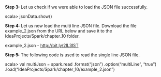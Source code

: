 

**Step 3:** Let us check if we were able to load the JSON file successfully.

scala> jsonData.show()
 


 

**Step 4:** Let us now load the multi line JSON file. Download the file example_2.json from the URL below and save it to the IdeaProjects/Spark/chapter_10 folder.

example_2.json - http://bit.ly/2lL3IST

**Step 5:** The following code is used to read the single line JSON file.

scala> val multiJson = spark.read
.format(“json”)
.option(“multiLine”, “true”)
.load(“IdeaProjects/Spark/chapter_10/example_2.json”)

